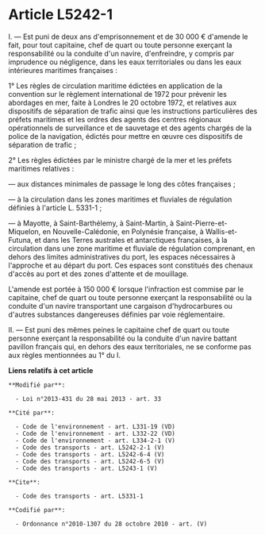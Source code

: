 # Article L5242-1

I. ― Est puni de deux ans d'emprisonnement et de 30 000 € d'amende le fait, pour tout capitaine, chef de quart ou toute
personne exerçant la responsabilité ou la conduite d'un navire, d'enfreindre, y compris par imprudence ou négligence, dans
les eaux territoriales ou dans les eaux intérieures maritimes françaises : 

1° Les règles de circulation maritime édictées en application de la convention sur le règlement international de 1972 pour
prévenir les abordages en mer, faite à Londres le 20 octobre 1972, et relatives aux dispositifs de séparation de trafic ainsi
que les instructions particulières des préfets maritimes et les ordres des agents des centres régionaux opérationnels de
surveillance et de sauvetage et des agents chargés de la police de la navigation, édictés pour mettre en œuvre ces
dispositifs de séparation de trafic ; 

2° Les règles édictées par le ministre chargé de la mer et les préfets maritimes relatives : 

― aux distances minimales de passage le long des côtes françaises ; 

― à la circulation dans les zones maritimes et fluviales de régulation définies à l'article L. 5331-1 ; 

― à Mayotte, à Saint-Barthélemy, à Saint-Martin, à Saint-Pierre-et-Miquelon, en Nouvelle-Calédonie, en Polynésie française, à
Wallis-et-Futuna, et dans les Terres australes et antarctiques françaises, à la circulation dans une zone maritime et
fluviale de régulation comprenant, en dehors des limites administratives du port, les espaces nécessaires à l'approche et au
départ du port. Ces espaces sont constitués des chenaux d'accès au port et des zones d'attente et de mouillage. 

L'amende est portée à 150 000 € lorsque l'infraction est commise par le capitaine, chef de quart ou toute personne exerçant
la responsabilité ou la conduite d'un navire transportant une cargaison d'hydrocarbures ou d'autres substances dangereuses
définies par voie réglementaire. 

II. ― Est puni des mêmes peines le capitaine chef de quart ou toute personne exerçant la responsabilité ou la conduite d'un
navire battant pavillon français qui, en dehors des eaux territoriales, ne se conforme pas aux règles mentionnées au 1° du I.

**Liens relatifs à cet article**

	**Modifié par**:

	  - Loi n°2013-431 du 28 mai 2013 - art. 33

	**Cité par**:

	  - Code de l'environnement - art. L331-19 (VD)
	  - Code de l'environnement - art. L332-22 (VD)
	  - Code de l'environnement - art. L334-2-1 (V)
	  - Code des transports - art. L5242-2-1 (V)
	  - Code des transports - art. L5242-6-4 (V)
	  - Code des transports - art. L5242-6-5 (V)
	  - Code des transports - art. L5243-1 (V)

	**Cite**:

	  - Code des transports - art. L5331-1

	**Codifié par**:

	  - Ordonnance n°2010-1307 du 28 octobre 2010 - art. (V)
